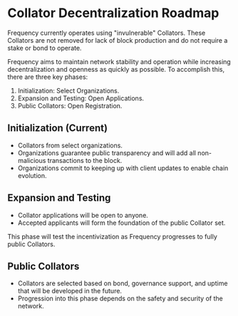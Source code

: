 # Collator Decentralization Roadmap

Frequency currently operates using "invulnerable" Collators.
These Collators are not removed for lack of block production and do not require a stake or bond to operate.

Frequency aims to maintain network stability and operation while increasing decentralization and openness as quickly as possible.
To accomplish this, there are three key phases:

1. Initialization: Select Organizations.
2. Expansion and Testing: Open Applications.
3. Public Collators: Open Registration.

## Initialization (Current)

- Collators from select organizations.
- Organizations guarantee public transparency and will add all non-malicious transactions to the block.
- Organizations commit to keeping up with client updates to enable chain evolution.

## Expansion and Testing

- Collator applications will be open to anyone.
- Accepted applicants will form the foundation of the public Collator set.

This phase will test the incentivization as Frequency progresses to fully public Collators.

## Public Collators

- Collators are selected based on bond, governance support, and uptime that will be developed in the future.
- Progression into this phase depends on the safety and security of the network.
